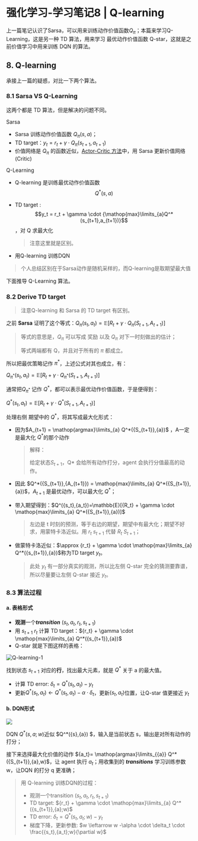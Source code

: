 # 强化学习-学习笔记8 | Q-learning

上一篇笔记认识了Sarsa，可以用来训练动作价值函数$Q_\pi$；本篇来学习Q-Learning，这是另一种 TD 算法，用来学习 最优动作价值函数 Q-star，这就是之前价值学习中用来训练 DQN 的算法。

## 8. Q-learning

承接上一篇的疑惑，对比一下两个算法。

### 8.1 Sarsa VS Q-Learning

这两个都是 TD 算法，但是解决的问题不同。

Sarsa

- Sarsa 训练动作价值函数 $Q_\pi(s,a)$；
- TD target：$y_t = r_t + \gamma \cdot {Q_\pi(s_{t+1},a_{t+1})}$
- 价值网络是 $Q_\pi$ 的函数近似，[Actor-Critic 方法](https://www.cnblogs.com/Roboduster/p/16448038.html)中，用 Sarsa 更新价值网络(Critic)



Q-Learning

- Q-learning 是训练最优动作价值函数$$Q^*(s,a)$$

- TD target :$$y_t = r_t + \gamma \cdot {\mathop{max}\limits_{a}Q^*(s_{t+1},a_{t+1})}$$，对 Q 求最大化

  > 注意这里就是区别。

- 用Q-learning 训练DQN

> 个人总结区别在于Sarsa动作是随机采样的，而Q-learning是取期望最大值

下面推导 Q-Learning 算法。



### 8.2 Derive TD target

> 注意Q-learning 和 Sarsa 的 TD target 有区别。

之前 **Sarsa** 证明了这个等式：$Q_\pi({s_t},{a_t})=\mathbb{E}[{R_t} + \gamma \cdot Q_\pi({S_{t+1}},{A_{t+1}})]$

> 等式的意思是，$Q_\pi$ 可以写成 奖励 以及 $Q_\pi$ 对下一时刻做出的估计；
>
> 等式两端都有 Q，并且对于所有的 $\pi$ 都成立。

所以把最优策略记作 $\pi^*$，上述公式对其也成立，有：

$Q_{\pi^*}({s_t},{a_t}) = \mathbb{E}[{R_t} + \gamma \cdot Q_{\pi^*}({S_{t+1}},{A_{t+1}})]$

通常把$Q_{\pi^*}$ 记作 $Q^*$，都可以表示最优动作价值函数，于是便得到：

$Q^*({s_t},{a_t})=\mathbb{E}[{R_t} + \gamma \cdot Q^*({S_{t+1}},{A_{t+1}})]$



处理右侧 期望中的 $Q^*$，将其写成最大化形式：

- 因为$A_{t+1} = \mathop{argmax}\limits_{a} Q^*({S_{t+1}},{a})$ ，A一定是最大化 $Q^*$的那个动作

  > 解释：
  >
  > 给定状态$S_{t+1}$，Q* 会给所有动作打分，agent 会执行分值最高的动作。

  

- 因此 $Q^*({S_{t+1}},{A_{t+1}}) =  \mathop{max}\limits_{a} Q^*({S_{t+1}},{a})$，$A_{t+1}$ 是最优动作，可以最大化 $Q^*$；

- 带入期望得到：$Q^({s_t},{a_t})=\mathbb{E}[{R_t} + \gamma \cdot \mathop{max}\limits_{a} Q^*({S_{t+1}},{a})]$

  > 左边是 t 时刻的预测，等于右边的期望，期望中有最大化；期望不好求，用蒙特卡洛近似。用 $r_t \ s_{t+1}$ 代替 $R_t \ S_{t+1}$；

  

- 做蒙特卡洛近似：$\approx {r_t} + \gamma \cdot \mathop{max}\limits_{a} Q^*({s_{t+1}},{a})$称为TD target $y_t$。

  > 此处 $y_t$ 有一部分真实的观测，所以比左侧 Q-star 完全的猜测要靠谱，所以尽量要让左侧 Q-star 接近 $y_t$。 

### 8.3 算法过程

#### a. 表格形式

- **观测**一个***transition*** $({s_t},{a_t},{r_t},{s_{t+1}})$
- 用 $s_{t+1} \ r_t$ 计算 TD target：${r_t} + \gamma \cdot \mathop{max}\limits_{a} Q^*({s_{t+1}},{a})$
- Q-star 就是下图这样的表格：

![Q-learning-1](D:\Downloads\image\Q-learning-1.png)

找到状态 $s_{t+1}$ 对应的**行**，找出最大元素，就是 $Q^*$ 关于 a 的最大值。

- 计算 TD error:  $\delta_t = Q^*({s_t},{a_t}) - y_t$
- 更新$Q^*({s_t},{a_t})  \leftarrow Q^*({s_t},{a_t}) - \alpha \cdot \delta_t$，更新$(s_{t},a_t)$位置，让Q-star 值更接近 $y_t$



#### b. DQN形式

![](D:\Downloads\image\Q-learning-2.png)

DQN $Q^*({s},{a};w)$近似  $Q^*({s},{a}) $，输入是当前状态 s，输出是对所有动作的打分；

接下来选择最大化价值的动作 ${a_t}= \mathop{argmax}\limits_{{a}} Q^*({S_{t+1}},{a},w)$，让 agent 执行 $a_t$；用收集到的 ***transitions***  学习训练参数 w，让DQN 的打分 q 更准确；



> 用 Q-learning 训练DQN的过程：
>
> - 观测一个transition $({s_t},{a_t},{r_t},{s_{t+1}})$
> - TD target: ${r_t} + \gamma \cdot \mathop{max}\limits_{a} Q^*({s_{t+1}},{a};w)$
> - TD error: $\delta_t = Q^*({s_t},{a_t};w) - y_t$
> - 梯度下降，更新参数: $w \leftarrow w -\alpha \cdot \delta_t \cdot \frac{{s_t},{a_t};w}{\partial w}$